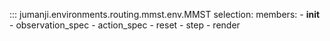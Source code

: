 ::: jumanji.environments.routing.mmst.env.MMST
    selection:
      members:
        - __init__
        - observation_spec
        - action_spec
        - reset
        - step
        - render
